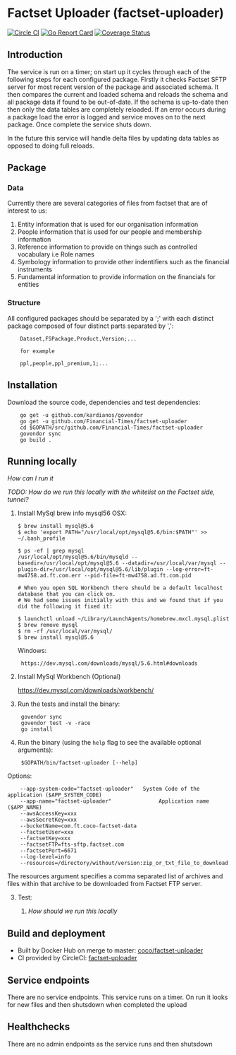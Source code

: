 # Factset Uploader (factset-uploader)

[![Circle CI](https://circleci.com/gh/Financial-Times/factset-uploader/tree/master.png?style=shield)](https://circleci.com/gh/Financial-Times/factset-uploader/tree/master)
[![Go Report Card](https://goreportcard.com/badge/github.com/Financial-Times/factset-uploader)](https://goreportcard.com/report/github.com/Financial-Times/factset-uploader)
[![Coverage Status](https://coveralls.io/repos/github/Financial-Times/factset-uploader/badge.svg)](https://coveralls.io/github/Financial-Times/factset-uploader)

## Introduction

The service is run on a timer; on start up it cycles through each of the following steps for each configured package.
Firstly it checks Factset SFTP server for most recent version of the package and associated schema.
It then compares the current and loaded schema and reloads the schema and all package data if found to be out-of-date.
If the schema is up-to-date then then only the data tables are completely reloaded.
If an error occurs during a package load the error is logged and service moves on to the next package.
Once complete the service shuts down.

In the future this service will handle delta files by updating data tables as opposed to doing full reloads.

## Package

### Data

Currently there are several categories of files from factset that are of interest to us:

1. Entity information that is used for our organisation information
2. People information that is used for our people and membership information
3. Reference information to provide on things such as controlled vocabulary i.e Role names
4. Symbology information to provide other indentifiers such as the financial instruments
5. Fundamental information to provide information on the financials for entities

### Structure
All configured packages should be separated by a ';' with each distinct package composed of four distinct parts separated by ',':

        Dataset,FSPackage,Product,Version;...
        
        for example
        
        ppl,people,ppl_premium,1;...

## Installation
Download the source code, dependencies and test dependencies:

        go get -u github.com/kardianos/govendor
        go get -u github.com/Financial-Times/factset-uploader
        cd $GOPATH/src/github.com/Financial-Times/factset-uploader
        govendor sync
        go build .

## Running locally
_How can I run it_

_TODO: How do we run this locally with the whitelist on the Factset side, tunnel?_

1. Install MySql
    brew info mysql56
    OSX:
    ```
    $ brew install mysql@5.6
    $ echo 'export PATH="/usr/local/opt/mysql@5.6/bin:$PATH"' >> ~/.bash_profile

    $ ps -ef | grep mysql
    /usr/local/opt/mysql@5.6/bin/mysqld --basedir=/usr/local/opt/mysql@5.6 --datadir=/usr/local/var/mysql --plugin-dir=/usr/local/opt/mysql@5.6/lib/plugin --log-error=ft-mw4758.ad.ft.com.err --pid-file=ft-mw4758.ad.ft.com.pid

    # When you open SQL Workbench there should be a default localhost database that you can click on.
    # We had some issues initially with this and we found that if you did the following it fixed it:

    $ launchctl unload ~/Library/LaunchAgents/homebrew.mxcl.mysql.plist
    $ brew remove mysql
    $ rm -rf /usr/local/var/mysql/
    $ brew install mysql@5.6
    ```

    Windows:

        https://dev.mysql.com/downloads/mysql/5.6.html#downloads


2. Install MySql Workbench (Optional)

    https://dev.mysql.com/downloads/workbench/

3. Run the tests and install the binary:

        govendor sync
        govendor test -v -race
        go install

4. Run the binary (using the `help` flag to see the available optional arguments):

        $GOPATH/bin/factset-uploader [--help]

Options:

        --app-system-code="factset-uploader"   System Code of the application ($APP_SYSTEM_CODE)
        --app-name="factset-uploader"               Application name ($APP_NAME)
        --awsAccessKey=xxx
        --awsSecretKey=xxx
        --bucketName=com.ft.coco-factset-data
        --factsetUser=xxx
        --factsetKey=xxx
        --factsetFTP=fts-sftp.factset.com
        --factsetPort=6671
        --log-level=info
        --resources=/directory/without/version:zip_or_txt_file_to_download

The resources argument specifies a comma separated list of archives and files within that archive to be downloaded from Factset FTP server.
        
3. Test:

    1. _How should we run this locally_

## Build and deployment
* Built by Docker Hub on merge to master: [coco/factset-uploader](https://hub.docker.com/r/coco/factset-uploader/)
* CI provided by CircleCI: [factset-uploader](https://circleci.com/gh/Financial-Times/factset-uploader)

## Service endpoints
There are no service endpoints. This service runs on a timer. On run it looks for new files and then shutsdown when completed the upload

## Healthchecks
There are no admin endpoints as the service runs and then shutsdown

